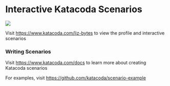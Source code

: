 # Interactive Katacoda Scenarios

[![](http://shields.katacoda.com/katacoda/liz-bytes/count.svg)](https://www.katacoda.com/liz-bytes "Get your profile on Katacoda.com")

Visit https://www.katacoda.com/liz-bytes to view the profile and interactive scenarios

### Writing Scenarios
Visit https://www.katacoda.com/docs to learn more about creating Katacoda scenarios

For examples, visit https://github.com/katacoda/scenario-example
